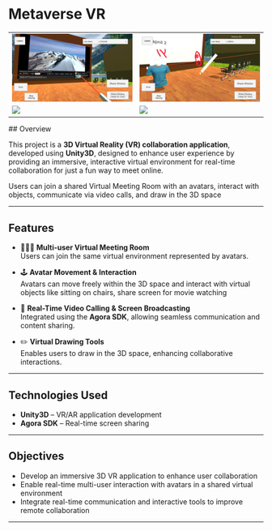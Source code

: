 # Metaverse VR 
<table>
  <tr>
    <td><img src="https://github.com/swapgk/metaverse-vr/blob/c2ef253e464efa40b5206fedf312dc53db1328dd/demo/screen_sharing.png" width="400"/></td>
    <td><img src="https://github.com/swapgk/metaverse-vr/blob/c2ef253e464efa40b5206fedf312dc53db1328dd/demo/3d_annotation.png" width="400"/></td>
  </tr>
  <tr>
    <td>
      <a href="https://github.com/swapgk/metaverse-vr/raw/main/demo/metaverse-vr-video-1-720p.mp4">
        <img src="https://github.com/swapgk/metaverse-vr/blob/main/demo/video1-thumbnail.png" width="400"/>
      </a>
    </td>
    <td>
      <a href="https://github.com/swapgk/metaverse-vr/raw/main/demo/metaverse-vr-video-2-720p.mp4">
        <img src="https://github.com/swapgk/metaverse-vr/blob/main/demo/video2-thumbnail.png" width="400"/>
      </a>
    </td>
  </tr>
</table>
## Overview

This project is a **3D Virtual Reality (VR) collaboration application**, developed using **Unity3D**, designed to enhance user experience by providing an immersive, interactive virtual environment for real-time collaboration for just a fun way to meet online.

Users can join a shared Virtual Meeting Room with an avatars, interact with objects, communicate via video calls, and draw in the 3D space

---

## Features

- 🧑‍🤝‍🧑 **Multi-user Virtual Meeting Room**  
  Users can join the same virtual environment represented by avatars.

- 🕹️ **Avatar Movement & Interaction**  
  Avatars can move freely within the 3D space and interact with virtual objects like sitting on chairs, share screen for movie watching

- 🎥 **Real-Time Video Calling & Screen Broadcasting**  
  Integrated using the **Agora SDK**, allowing seamless communication and content sharing.

- ✏️ **Virtual Drawing Tools**  
  Enables users to draw in the 3D space, enhancing collaborative interactions.

---

## Technologies Used

- **Unity3D** – VR/AR application development  
- **Agora SDK** – Real-time screen sharing  

---

## Objectives

- Develop an immersive 3D VR application to enhance user collaboration  
- Enable real-time multi-user interaction with avatars in a shared virtual environment  
- Integrate real-time communication and interactive tools to improve remote collaboration  

---



